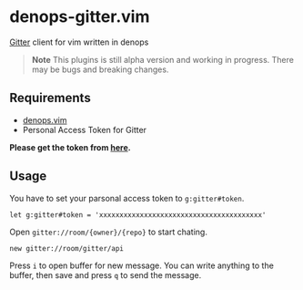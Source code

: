 # denops-gitter.vim

[Gitter](https://gitter.im) client for vim written in denops

> **Note** This plugins is still alpha version and working in progress. There
> may be bugs and breaking changes.

## Requirements

- [denops.vim](https://github.com/vim-denops/denops.vim)
- Personal Access Token for Gitter

**Please get the token from [here](https://developer.gitter.im/login).**

## Usage

You have to set your parsonal access token to `g:gitter#token`.

```vim
let g:gitter#token = 'xxxxxxxxxxxxxxxxxxxxxxxxxxxxxxxxxxxxxxxx'
```

Open `gitter://room/{owner}/{repo}` to start chating.

```vim
new gitter://room/gitter/api
```

Press `i` to open buffer for new message. You can write anything to the buffer,
then save and press `q` to send the message.
